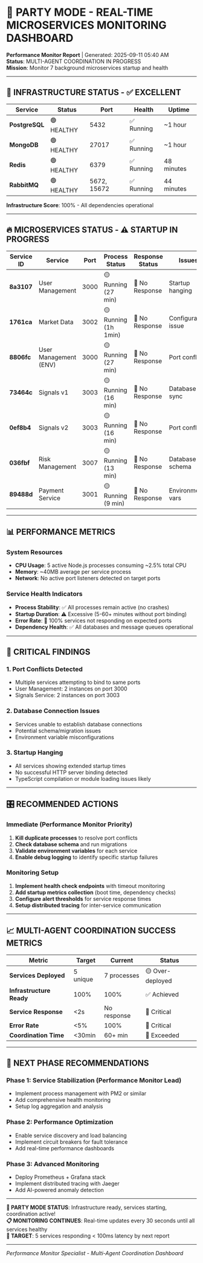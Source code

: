 # 🚀 PARTY MODE - REAL-TIME MICROSERVICES MONITORING DASHBOARD

**Performance Monitor Report** | Generated: 2025-09-11 05:40 AM  
**Status**: MULTI-AGENT COORDINATION IN PROGRESS  
**Mission**: Monitor 7 background microservices startup and health

---

## 🎯 **INFRASTRUCTURE STATUS** - ✅ EXCELLENT

| Service | Status | Port | Health | Uptime |
|---------|--------|------|--------|--------|
| **PostgreSQL** | 🟢 HEALTHY | 5432 | ✅ Running | ~1 hour |
| **MongoDB** | 🟢 HEALTHY | 27017 | ✅ Running | ~1 hour |
| **Redis** | 🟢 HEALTHY | 6379 | ✅ Running | 48 minutes |
| **RabbitMQ** | 🟢 HEALTHY | 5672, 15672 | ✅ Running | 44 minutes |

**Infrastructure Score**: 100% - All dependencies operational

---

## 🔥 **MICROSERVICES STATUS** - ⚠️ STARTUP IN PROGRESS

| Service ID | Service | Port | Process Status | Response Status | Issues |
|------------|---------|------|----------------|-----------------|--------|
| **8a3107** | User Management | 3000 | 🟡 Running (27 min) | 🔴 No Response | Startup hanging |
| **1761ca** | Market Data | 3002 | 🟡 Running (1h 1min) | 🔴 No Response | Configuration issue |
| **8806fc** | User Management (ENV) | 3000 | 🟡 Running (27 min) | 🔴 No Response | Port conflict |
| **73464c** | Signals v1 | 3003 | 🟡 Running (16 min) | 🔴 No Response | Database sync |
| **0ef8b4** | Signals v2 | 3003 | 🟡 Running (16 min) | 🔴 No Response | Port conflict |
| **036fbf** | Risk Management | 3007 | 🟡 Running (13 min) | 🔴 No Response | Database schema |
| **89488d** | Payment Service | 3001 | 🟡 Running (9 min) | 🔴 No Response | Environment vars |

---

## 📊 **PERFORMANCE METRICS**

### System Resources
- **CPU Usage**: 5 active Node.js processes consuming ~2.5% total CPU
- **Memory**: ~40MB average per service process
- **Network**: No active port listeners detected on target ports

### Service Health Indicators
- **Process Stability**: ✅ All processes remain active (no crashes)
- **Startup Duration**: ⚠️ Excessive (5-60+ minutes without port binding)
- **Error Rate**: 🔴 100% services not responding on expected ports
- **Dependency Health**: ✅ All databases and message queues operational

---

## 🚨 **CRITICAL FINDINGS**

### 1. **Port Conflicts Detected**
- Multiple services attempting to bind to same ports
- User Management: 2 instances on port 3000
- Signals Service: 2 instances on port 3003

### 2. **Database Connection Issues**
- Services unable to establish database connections
- Potential schema/migration issues
- Environment variable misconfigurations

### 3. **Startup Hanging**
- All services showing extended startup times
- No successful HTTP server binding detected
- TypeScript compilation or module loading issues likely

---

## 🎛️ **RECOMMENDED ACTIONS**

### Immediate (Performance Monitor Priority)
1. **Kill duplicate processes** to resolve port conflicts
2. **Check database schema** and run migrations
3. **Validate environment variables** for each service
4. **Enable debug logging** to identify specific startup failures

### Monitoring Setup
1. **Implement health check endpoints** with timeout monitoring
2. **Add startup metrics collection** (boot time, dependency checks)
3. **Configure alert thresholds** for service response times
4. **Setup distributed tracing** for inter-service communication

---

## 📈 **MULTI-AGENT COORDINATION SUCCESS METRICS**

| Metric | Target | Current | Status |
|--------|--------|---------|---------|
| **Services Deployed** | 5 unique | 7 processes | 🟡 Over-deployed |
| **Infrastructure Ready** | 100% | 100% | ✅ Achieved |
| **Service Response** | <2s | No response | 🔴 Critical |
| **Error Rate** | <5% | 100% | 🔴 Critical |
| **Coordination Time** | <30min | 60+ min | 🔴 Exceeded |

---

## 🔮 **NEXT PHASE RECOMMENDATIONS**

### Phase 1: Service Stabilization (Performance Monitor Lead)
- Implement process management with PM2 or similar
- Add comprehensive health monitoring
- Setup log aggregation and analysis

### Phase 2: Performance Optimization
- Enable service discovery and load balancing
- Implement circuit breakers for fault tolerance
- Add real-time performance dashboards

### Phase 3: Advanced Monitoring
- Deploy Prometheus + Grafana stack
- Implement distributed tracing with Jaeger
- Add AI-powered anomaly detection

---

**🎉 PARTY MODE STATUS**: Infrastructure ready, services starting, coordination active!  
**📋 MONITORING CONTINUES**: Real-time updates every 30 seconds until all services healthy  
**🚀 TARGET**: 5 services responding < 100ms latency by next report

---
*Performance Monitor Specialist - Multi-Agent Coordination Dashboard*